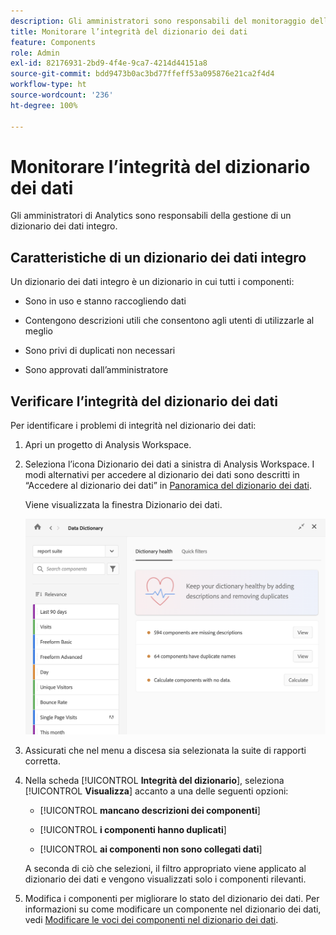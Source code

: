 ```yaml
---
description: Gli amministratori sono responsabili del monitoraggio dell’integrità del dizionario dei dati. Ciò include verificare se i componenti raccolgono dati, sono approvati, contengono descrizioni e sono privi di duplicati.
title: Monitorare l’integrità del dizionario dei dati
feature: Components
role: Admin
exl-id: 82176931-2bd9-4f4e-9ca7-4214d44151a8
source-git-commit: bdd9473b0ac3bd77ffeff53a095876e21ca2f4d4
workflow-type: ht
source-wordcount: '236'
ht-degree: 100%

---
```


# Monitorare l’integrità del dizionario dei dati

Gli amministratori di Analytics sono responsabili della gestione di un dizionario dei dati integro.

## Caratteristiche di un dizionario dei dati integro

Un dizionario dei dati integro è un dizionario in cui tutti i componenti:

* Sono in uso e stanno raccogliendo dati

* Contengono descrizioni utili che consentono agli utenti di utilizzarle al meglio

* Sono privi di duplicati non necessari

* Sono approvati dall’amministratore

## Verificare l’integrità del dizionario dei dati

Per identificare i problemi di integrità nel dizionario dei dati:

1. Apri un progetto di Analysis Workspace.

1. Seleziona l’icona Dizionario dei dati a sinistra di Analysis Workspace. I modi alternativi per accedere al dizionario dei dati sono descritti in “Accedere al dizionario dei dati” in [Panoramica del dizionario dei dati](/help/analyze/analysis-workspace/components/data-dictionary/data-dictionary-overview.md).

   Viene visualizzata la finestra Dizionario dei dati.

   ![Vista amministratore del dizionario dei dati](assets/data-dictionary-admin.png)

1. Assicurati che nel menu a discesa sia selezionata la suite di rapporti corretta.

1. Nella scheda [!UICONTROL **Integrità del dizionario**], seleziona [!UICONTROL **Visualizza**] accanto a una delle seguenti opzioni:

   * [!UICONTROL **mancano descrizioni dei componenti**]

   * [!UICONTROL **i componenti hanno duplicati**]

   * [!UICONTROL **ai componenti non sono collegati dati**]

   A seconda di ciò che selezioni, il filtro appropriato viene applicato al dizionario dei dati e vengono visualizzati solo i componenti rilevanti.

1. Modifica i componenti per migliorare lo stato del dizionario dei dati. Per informazioni su come modificare un componente nel dizionario dei dati, vedi [Modificare le voci dei componenti nel dizionario dei dati](/help/analyze/analysis-workspace/components/data-dictionary/edit-entries-data-dictionary.md).

